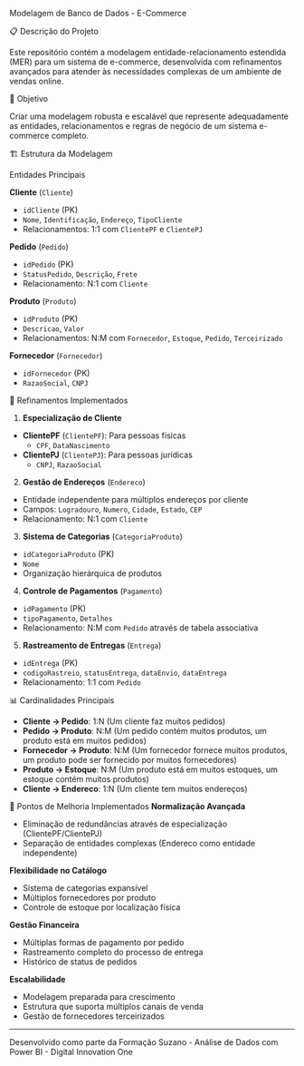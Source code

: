 Modelagem de Banco de Dados - E-Commerce

📋 Descrição do Projeto

Este repositório contém a modelagem entidade-relacionamento estendida (MER) para um sistema de e-commerce, desenvolvida com refinamentos avançados para atender às necessidades complexas de um ambiente de vendas online.

🎯 Objetivo

Criar uma modelagem robusta e escalável que represente adequadamente as entidades, relacionamentos e regras de negócio de um sistema e-commerce completo.

🏗️ Estrutura da Modelagem

Entidades Principais

**Cliente** (`Cliente`)
- `idCliente` (PK)
- `Nome`, `Identificação`, `Endereço`, `TipoCliente`
- Relacionamentos: 1:1 com `ClientePF` e `ClientePJ`

**Pedido** (`Pedido`)
- `idPedido` (PK)
- `StatusPedido`, `Descrição`, `Frete`
- Relacionamento: N:1 com `Cliente`

**Produto** (`Produto`)
- `idProduto` (PK)
- `Descricao`, `Valor`
- Relacionamentos: N:M com `Fornecedor`, `Estoque`, `Pedido`, `Terceirizado`

**Fornecedor** (`Fornecedor`)
- `idFornecedor` (PK)
- `RazaoSocial`, `CNPJ`

🔧 Refinamentos Implementados

1. **Especialização de Cliente**
- **ClientePF** (`ClientePF`): Para pessoas físicas
  - `CPF`, `DataNascimento`
- **ClientePJ** (`ClientePJ`): Para pessoas jurídicas  
  - `CNPJ`, `RazaoSocial`

2. **Gestão de Endereços** (`Endereco`)
- Entidade independente para múltiplos endereços por cliente
- Campos: `Logradouro`, `Numero`, `Cidade`, `Estado`, `CEP`
- Relacionamento: N:1 com `Cliente`

3. **Sistema de Categorias** (`CategoriaProduto`)
- `idCategoriaProduto` (PK)
- `Nome`
- Organização hierárquica de produtos

4. **Controle de Pagamentos** (`Pagamento`)
- `idPagamento` (PK)
- `tipoPagamento`, `Detalhes`
- Relacionamento: N:M com `Pedido` através de tabela associativa

5. **Rastreamento de Entregas** (`Entrega`)
- `idEntrega` (PK)
- `codigoRastreio`, `statusEntrega`, `dataEnvio`, `dataEntrega`
- Relacionamento: 1:1 com `Pedido`

📊 Cardinalidades Principais

- **Cliente → Pedido**: 1:N (Um cliente faz muitos pedidos)
- **Pedido → Produto**: N:M (Um pedido contém muitos produtos, um produto está em muitos pedidos)
- **Fornecedor → Produto**: N:M (Um fornecedor fornece muitos produtos, um produto pode ser fornecido por muitos fornecedores)
- **Produto → Estoque**: N:M (Um produto está em muitos estoques, um estoque contém muitos produtos)
- **Cliente → Endereco**: 1:N (Um cliente tem muitos endereços)

🚀 Pontos de Melhoria Implementados
**Normalização Avançada**
- Eliminação de redundâncias através de especialização (ClientePF/ClientePJ)
- Separação de entidades complexas (Endereco como entidade independente)

**Flexibilidade no Catálogo**
- Sistema de categorias expansível
- Múltiplos fornecedores por produto
- Controle de estoque por localização física

**Gestão Financeira**
- Múltiplas formas de pagamento por pedido
- Rastreamento completo do processo de entrega
- Histórico de status de pedidos

**Escalabilidade**
- Modelagem preparada para crescimento
- Estrutura que suporta múltiplos canais de venda
- Gestão de fornecedores terceirizados

---

Desenvolvido como parte da Formação Suzano - Análise de Dados com Power BI - Digital Innovation One

